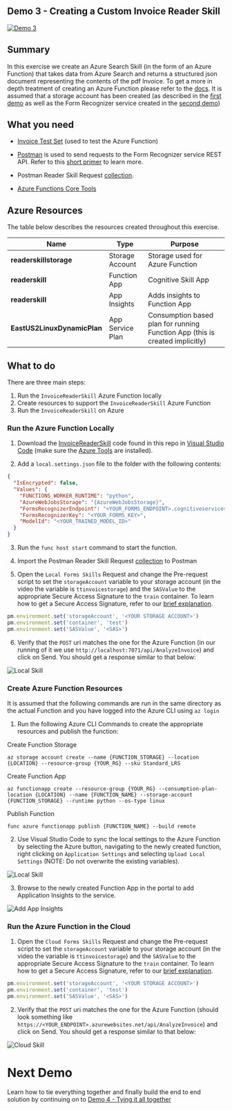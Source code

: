 ## Demo 3 - Creating a Custom Invoice Reader Skill

[![Demo 3](images/demo3.png)](https://globaleventcdn.blob.core.windows.net/assets/aiml/aiml10/videos/Demo3.mp4 "Demo 3")

## Summary
In this exercise we create an Azure Search Skill (in the form of an Azure Function) that takes data from Azure Search and returns a structured json document representing the contents of the pdf Invoice. To get a more in depth treatment of creating an Azure Function please refer to the [docs](https://docs.microsoft.com/en-us/azure/azure-functions/functions-create-first-azure-function-azure-cli?WT.mc_id=msignitethetour2019-github-aiml10). It is assumed that a storage account has been created (as described in the [first demo](demo1.md) as well as the Form Recognizer service created in the [second demo](demo2.md))


## What you need
- [Invoice Test Set](https://globaleventcdn.blob.core.windows.net/assets/aiml/aiml10/data/test.zip) (used to test the Azure Function)


- [Postman](https://www.getpostman.com/) is used to send requests to the Form Recognizer service REST API. Refer to this [short primer](postman.md) to learn more.

- Postman Reader Skill Request [collection](src/Collections/Reader_Skill.postman_collection.json).

- [Azure Functions Core Tools](https://docs.microsoft.com/en-us/azure/azure-functions/functions-run-local?WT.mc_id=msignitethetour2019-github-aiml10#v2)

## Azure Resources
The table below describes the resources created throughout this exercise.

| Name                       | Type                            | Purpose                    |
| -------------------------- | ------------------------------- | ------------------------- |
| **readerskillstorage**   | Storage Account              | Storage used for Azure Function |
| **readerskill**          | Function App                 | Cognitive Skill App |
| **readerskill**          | App Insights                   | Adds insights to Function App |
| **EastUS2LinuxDynamicPlan** | App Service Plan                   | Consumption based plan for running Function App (this is created implicitly) |

## What to do

There are three main steps:
1. Run the `InvoiceReaderSkill` Azure Function locally
2. Create resources to support the `InvoiceReaderSkill` Azure Function
3. Run the `InvoiceReaderSkill` on Azure

### Run the Azure Function Locally

1. Download the [InvoiceReaderSkill](src/InvoiceReaderSkill) code found in this repo in [Visual Studio Code](https://code.visualstudio.com/) (make sure the [Azure Tools](https://marketplace.visualstudio.com/items?itemName=ms-vscode.vscode-node-azure-pack) are installed).

2. Add a `local.settings.json` file to the folder with the following contents:

```json
{
  "IsEncrypted": false,
  "Values": {
    "FUNCTIONS_WORKER_RUNTIME": "python",
    "AzureWebJobsStorage": "{AzureWebJobsStorage}",
    "FormsRecognizerEndpoint": "<YOUR_FORMS_ENDPOINT>.cognitiveservices.azure.com",
    "FormsRecognizerKey": "<YOUR_FORMS_KEY>",
    "ModelId": "<YOUR_TRAINED_MODEL_ID>"
  }
}
```
3. Run the `func host start` command to start the function.

4. Import the Postman Reader Skill Request [collection](src/Collections/Reader_Skill.postman_collection.json) to Postman

5. Open the `Local Forms Skills` Request and change the Pre-request script to set the `storageAccount` variable to your storage account (in the video the variable is `ttinvoicestorage`) and the `SASValue` to the appropriate Secure Access Signature to the `train` container. To learn how to get a Secure Access Signature, refer to our [brief explanation](sas.md).

```javascript
pm.environment.set('storageAccount', '<YOUR STORAGE ACCOUNT>')
pm.environment.set('container', 'test')
pm.environment.set('SASValue', '<SAS>')
```

6. Verify that the `POST` uri matches the one for the Azure Function (in our running of it we use `http://localhost:7071/api/AnalyzeInvoice`) and click on Send. You should get a response similar to that below:

![Local Skill](images/local_skill.png "Local Skill")

### Create Azure Function Resources

It is assumed that the following commands are run in the same directory as the actual Function and you have logged into the Azure CLI using ```az login```

1. Run the following Azure CLI Commands to create the appropriate resources and publish the function:

Create Function Storage

```
az storage account create --name {FUNCTION_STORAGE} --location {LOCATION} --resource-group {YOUR_RG} --sku Standard_LRS
```

Create Function App
```
az functionapp create --resource-group {YOUR_RG} --consumption-plan-location {LOCATION} --name {FUNCTION_NAME} --storage-account {FUNCTION_STORAGE} --runtime python --os-type linux
```
Publish Function
```
func azure functionapp publish {FUNCTION_NAME} --build remote
```

2. Use Visual Studio Code to sync the local settings to the Azure Function by selecting the Azure button, navigating to the newly created function, right clicking on `Application Settings` and selecting `Upload Local Settings` (NOTE: Do not overwrite the existing variables).

![Local Skill](images/upload_settings.png "Local Skill")

3. Browse to the newly created Function App in the portal to add Application Insights to the service.

![Add App Insights](images/app_insights.png "Add App Insights")

### Run the Azure Function in the Cloud

1. Open the `Cloud Forms Skills` Request and change the Pre-request script to set the `storageAccount` variable to your storage account (in the video the variable is `ttinvoicestorage`) and the `SASValue` to the appropriate Secure Access Signature to the `train` container. To learn how to get a Secure Access Signature, refer to our [brief explanation](sas.md).

```javascript
pm.environment.set('storageAccount', '<YOUR STORAGE ACCOUNT>')
pm.environment.set('container', 'test')
pm.environment.set('SASValue', '<SAS>')
```

2. Verify that the `POST` uri matches the one for the Azure Function (should look something like `https://<YOUR_ENDPOINT>.azurewebsites.net/api/AnalyzeInvoice`) and click on Send. You should get a response similar to that below:

![Cloud Skill](images/local_skill.png "Cloud Skill")

# Next Demo
Learn how to tie everything together and finally build the end to end solution by continuing on to [Demo 4 - Tying it all together](demo4.md)
